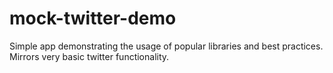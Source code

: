 # mock-twitter-demo
Simple app demonstrating the usage of popular libraries and best practices. Mirrors very basic twitter functionality.
